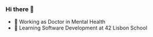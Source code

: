 ### Hi there 👋

- 🔭 Working as Doctor in Mental Health 
- 🌱 Learning Software Development at 42 Lisbon School

